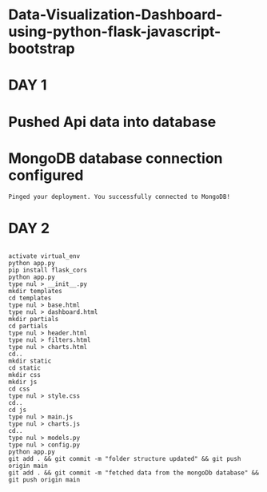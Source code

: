# Data-Visualization-Dashboard-using-python-flask-javascript-bootstrap

# DAY 1
# Pushed Api data into database

# MongoDB database connection configured
```
Pinged your deployment. You successfully connected to MongoDB!
```

# DAY 2
```

activate virtual_env
python app.py
pip install flask_cors
python app.py
type nul > __init__.py
mkdir templates
cd templates
type nul > base.html
type nul > dashboard.html
mkdir partials
cd partials
type nul > header.html
type nul > filters.html
type nul > charts.html
cd..
mkdir static
cd static
mkdir css
mkdir js
cd css
type nul > style.css
cd..
cd js
type nul > main.js
type nul > charts.js
cd..
type nul > models.py
type nul > config.py
python app.py
git add . && git commit -m "folder structure updated" && git push origin main
git add . && git commit -m "fetched data from the mongoDb database" && git push origin main
```